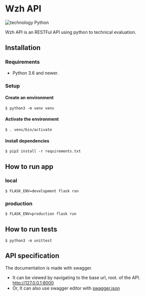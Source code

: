 # Wzh API

![technology Python](https://img.shields.io/badge/technology-python-blue.svg)

Wzh API is an RESTFul API using python to technical evaluation.

## Installation

### Requirements
- Python 3.6 and newer.

### Setup

#### Create an environment
```shell
$ python3 -m venv venv
```

#### Activate the environment
```shell
$ . venv/bin/activate
```

#### Install dependencies
```shell
$ pip3 install -r requirements.txt
```

## How to run app

### local
```shell
$ FLASK_ENV=development flask run
```
### production
```shell
$ FLASK_ENV=production flask run
```

## How to run tests
```shell
$ python3 -m unittest
```

## API specification
The documentation is made with swagger.
- It can be viewed by navigating to the base url, root. of the API. http://127.0.0.1:8000
- Or, It can also use swagger editor with [swagger.json]

[swagger.json]: https://raw.githubusercontent.com/pgarduino/wzh-api/master/doc/specs/swagger.json

